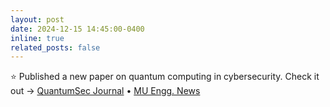 ```yaml
---
layout: post
date: 2024-12-15 14:45:00-0400
inline: true
related_posts: false
---
```


:star: Published a new paper on quantum computing in cybersecurity. Check it out &rarr; <a target="#blank" href="https://www.quantum-sec.org/">QuantumSec Journal</a> &#8226; <a target="#blank" href="https://engineering.missouri.edu/2024/quantum-computing-cybersecurity-paper/">MU Engg. News</a>